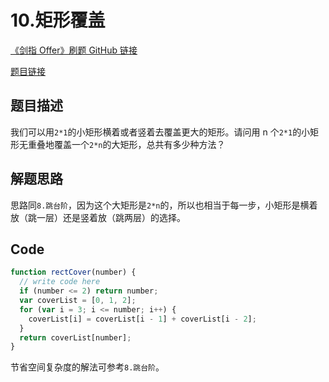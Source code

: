 # 10.矩形覆盖

[《剑指 Offer》刷题 GitHub 链接](https://github.com/zhning12/Coding-Interviews)

[题目链接](https://www.nowcoder.com/practice/72a5a919508a4251859fb2cfb987a0e6?tpId=13&tqId=11163&rp=1&ru=/ta/coding-interviews&qru=/ta/coding-interviews/question-ranking)

## 题目描述

我们可以用`2*1`的小矩形横着或者竖着去覆盖更大的矩形。请问用 n 个`2*1`的小矩形无重叠地覆盖一个`2*n`的大矩形，总共有多少种方法？

## 解题思路

思路同`8.跳台阶`，因为这个大矩形是`2*n`的，所以也相当于每一步，小矩形是横着放（跳一层）还是竖着放（跳两层）的选择。

## Code

```javascript
function rectCover(number) {
  // write code here
  if (number <= 2) return number;
  var coverList = [0, 1, 2];
  for (var i = 3; i <= number; i++) {
    coverList[i] = coverList[i - 1] + coverList[i - 2];
  }
  return coverList[number];
}
```

节省空间复杂度的解法可参考`8.跳台阶`。
